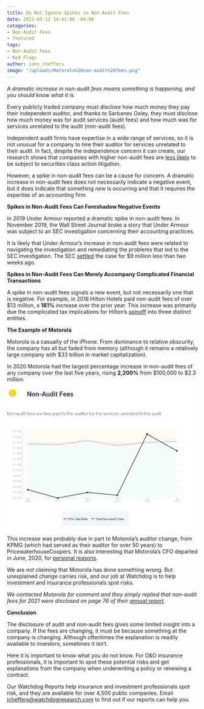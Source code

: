 ```yaml
---
title: Do Not Ignore Spikes in Non-Audit Fees
date: 2021-05-12 14:41:00 -04:00
categories:
- Non-Audit Fees
- featured
tags:
- Non-Audit Fees
- Red Flags
author: john_cheffers
image: "/uploads/Motorola%20non-audit%20fees.png"
---
```


*A dramatic increase in non-audit fees means something is happening, and you should know what it is.*

Every publicly traded company must disclose how much money they pay their independent auditor, and thanks to Sarbanes Oxley, they must disclose how much money was for audit services (audit fees) and how much was for services unrelated to the audit (non-audit fees).

Independent audit firms have expertise in a wide range of services, so it is not unusual for a company to hire their auditor for services unrelated to their audit. In fact, despite the independence concern it can create, our research shows that companies with higher non-audit fees are [less likely](https://blog.watchdogresearch.com/posts/auditors-can-help-prevent-costly-litigation/) to be subject to securities class action litigation.

However, a spike in non-audit fees can be a cause for concern. A dramatic increase in non-audit fees does not necessarily indicate a negative event, but it does indicate that something *new* is occurring and that it requires the expertise of an accounting firm.

**Spikes in Non-Audit Fees Can Foreshadow Negative Events**

In 2019 Under Armour reported a dramatic spike in non-audit fees. In November 2019, the Wall Street Journal broke a story that Under Armour was subject to an SEC investigation concerning their accounting practices.

It is likely that Under Armour’s increase in non-audit fees were related to navigating the investigation and remediating the problems that led to the SEC investigation. The SEC [settled](https://www.sec.gov/news/press-release/2021-78) the case for $9 million less than two weeks ago.

**Spikes in Non-Audit Fees Can Merely Accompany Complicated Financial Transactions**

A spike in non-audit fees signals a new event, but not necessarily one that is negative. For example, in 2016 Hilton Hotels paid non-audit fees of over $13 million, a **181%** increase over the prior year. This increase was primarily due the complicated tax implications for Hilton’s [spinoff](https://www.washingtonpost.com/business/hilton-completes-split-into-three-independent-companies/2017/01/06/04414772-d287-11e6-a783-cd3fa950f2fd_story.html) into three distinct entities.

**The Example of Motorola**

Motorola is a casualty of the iPhone. From dominance to relative obscurity, the company has all but faded from memory (although it remains a relatively large company with $33 billion in market capitalization).

In 2020 Motorola had the largest percentage increase in non-audit fees of any company over the last five years, rising **2,200%** from $100,000 to $2.3 million.

![Motorola non-audit fees.png](/uploads/Motorola%20non-audit%20fees.png)

This increase was probably due in part to Motorola’s auditor change, from KPMG (which had served as their auditor for over 50 years) to PricewaterhouseCoopers. It is also interesting that Motorola’s CFO departed in June, 2020, for [personal reasons](https://www.sec.gov/ix?doc=/Archives/edgar/data/68505/000119312520184064/d939178d8k.htm).

We are *not claiming* that Motorola has done something wrong. But unexplained change carries risk, and our job at Watchdog is to help investment and insurance professionals spot risks.

*We contacted Motorola for comment and they simply replied that non-audit fees for 2021 were disclosed on page 76 of their [annual report](https://www.sec.gov/Archives/edgar/data/68505/000119312521103275/d25774ddef14a.htm).*

**Conclusion**

The disclosure of audit and non-audit fees gives some limited insight into a company. If the fees are changing, it must be because something at the company is changing. Although oftentimes the explanation is readily available to investors, sometimes it isn’t.

Here it is important to know what you do not know. For D&O insurance professionals, it is important to spot these potential risks and get explanations from the company when underwriting a policy or renewing a contract.

Our Watchdog Reports help insurance and investment professionals spot risk, and they are available for over 4,500 public companies. Email jcheffers@watchdogresearch.com to find out if our reports can help you.  